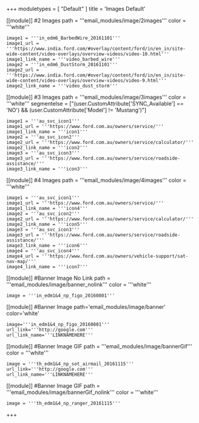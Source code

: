 +++
moduletypes = [ "Default" ]
title = 'Images Default'

[[module]] #2 Images
path = '''email_modules/image/2images'''
color = '''white'''

	image1 = '''in_edm6_BarbedWire_20161101'''
	image1_url = '''https://www.india.ford.com/#overlay/content/ford/in/en_in/site-wide-content/video-overlays/overview-videos/video-10.html'''
	image1_link_name = '''video_barbed_wire'''
	image2 = '''in_edm6_DustStorm_20161101'''
	image2_url = '''https://www.india.ford.com/#overlay/content/ford/in/en_in/site-wide-content/video-overlays/overview-videos/video-9.html'''
	image2_link_name = '''video_dust_storm'''

[[module]] #3 Images
path = '''email_modules/image/3images'''
color = '''white'''
segmentelse = ["(user.CustomAttribute['SYNC_Available'] == 'NO') && (user.CustomAttribute['Model'] != 'Mustang')"]

	image1 = '''au_svc_icon1'''
	image1_url = '''https://www.ford.com.au/owners/service/'''
	image1_link_name = '''icon1'''
	image2 = '''au_svc_icon2'''
	image2_url = '''https://www.ford.com.au/owners/service/calculator/'''
	image2_link_name = '''icon2'''
	image3 = '''au_svc_icon3'''
	image3_url = '''https://www.ford.com.au/owners/service/roadside-assistance/'''
	image3_link_name = '''icon3'''

[[module]] #4 Images
path = '''email_modules/image/4images'''
color = '''white'''

	image1 = '''au_svc_icon1'''
	image1_url = '''https://www.ford.com.au/owners/service/'''
	image1_link_name = '''icon4'''
	image2 = '''au_svc_icon2'''
	image2_url = '''https://www.ford.com.au/owners/service/calculator/'''
	image2_link_name = '''icon5'''
	image3 = '''au_svc_icon3'''
	image3_url = '''https://www.ford.com.au/owners/service/roadside-assistance/'''
	image3_link_name = '''icon6'''
	image4 = '''au_svc_icon4'''
	image4_url = '''https://www.ford.com.au/owners/vehicle-support/sat-nav-map/'''
	image4_link_name = '''icon7'''

[[module]] #Banner Image No Link
path = '''email_modules/image/banner_nolink'''
color = '''white'''

	image = '''in_edm1&4_np_figo_20160801'''

[[module]] #Banner Image
path='email_modules/image/banner'
color='white'

	image='''in_edm1&4_np_figo_20160801'''
	url_link='''http://google.com'''
	url_link_name='''LINKNAMEHERE'''

[[module]] #Banner Image GIF
path = '''email_modules/image/bannerGif'''
color = '''white'''

	image = '''th_edm1&4_np_sot_airmail_20161115'''
	url_link='''http://google.com'''
	url_link_name='''LINKNAMEHERE'''

[[module]] #Banner Image GIF
path = '''email_modules/image/bannerGif_nolink'''
color = '''white'''

	image = '''th_edm1&4_np_ranger_20161115'''

+++
